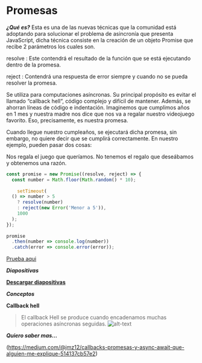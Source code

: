 # Promesas #

***¿Qué es?***
Esta es una de las nuevas técnicas que la comunidad está adoptando para solucionar el problema de asincronía que presenta JavaScript, dicha técnica consiste en la creación de un objeto Promise que recibe 2 parámetros los cuales son.

resolve : Este contendrá el resultado de la función que se está ejecutando dentro de la promesa.

reject : Contendrá una respuesta de error siempre y cuando no se pueda resolver la promesa.

Se utiliza para computaciones asíncronas. Su principal propósito es evitar el llamado “callback hell“, código complejo y difícil de mantener. Además, se ahorran líneas de código e indentación.
Imaginemos que cumplimos años en 1 mes y nuestra madre nos dice que nos va a regalar nuestro videojuego favorito. Eso, precisamente, es nuestra promesa.

Cuando llegue nuestro cumpleaños, se ejecutará dicha promesa, sin embargo, no quiere decir que se cumplirá correctamente. En nuestro ejemplo, pueden pasar dos cosas:

Nos regala el juego que queríamos.
No tenemos el regalo que deseábamos y obtenemos una razón.

```javascript
const promise = new Promise((resolve, reject) => {
  const number = Math.floor(Math.random() * 10);
 
    setTimeout(
  () => number > 5
    ? resolve(number)
    : reject(new Error('Menor a 5')),
    1000
  );
});
 
promise
  .then(number => console.log(number))
  .catch(error => console.error(error));
```
[Prueba aqui](https://repl.it/@EduDevf/5promesas "replit")

***Diapositivas***

[**Descargar diapositivas**](https://raw.githubusercontent.com/devfmx/cinta-roja/master/5_promesas/Promesas.pdf)


***Conceptos***

**Callback hell**
>El callback Hell se produce cuando encadenamos muchas operaciones asíncronas seguidas.
>![alt-text](https://cdn-images-1.medium.com/max/2000/1*nREYTp-1WUnDmz3YXabNsg.png)

***Quiero saber mas...***

(https://medium.com/@jmz12/callbacks-promesas-y-async-await-que-alguien-me-explique-514137cb57e2)
